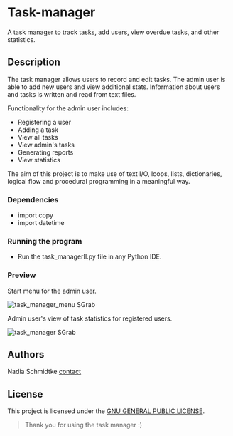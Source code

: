 # Task-manager

A task manager to track tasks, add users, view overdue tasks, and other statistics.

## Description

The task manager allows users to record and edit tasks. The admin user is able to add new users and view additional stats.
Information about users and tasks is written and read from text files.

Functionality for the admin user includes:
  * Registering a user
  * Adding a task
  * View all tasks
  * View admin's tasks
  * Generating reports
  * View statistics

The aim of this project is to make use of text I/O, loops, lists, dictionaries, logical flow and procedural programming in a meaningful way.

### Dependencies

* import copy
* import datetime

### Running the program

* Run the task_managerII.py file in any Python IDE.

### Preview
Start menu for the admin user.

![task_manager_menu SGrab](https://user-images.githubusercontent.com/98525884/160281713-886593d3-1435-4435-944f-ab4b3e6f6f11.png)

Admin user's view of task statistics for registered users.

![task_manager SGrab](https://user-images.githubusercontent.com/98525884/160281624-509e3a85-ab43-4ba1-863e-e1885310b6a2.png)

## Authors

Nadia Schmidtke [contact](https://nadia-jsch.github.io/nadia-schmidtke-resume/Contact.html)

## License

This project is licensed under the [GNU GENERAL PUBLIC LICENSE](https://github.com/Nadia-JSch/K-Means-clustering-from-scratch/blob/master/LICENSE).
> Thank you for using the task manager :)

